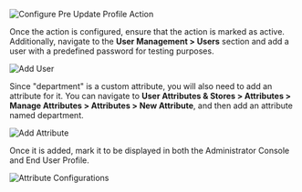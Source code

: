 ![Configure Pre Update Profile Action]({{base_path}}/assets/img/complete-guides/actions/image13.png)

Once the action is configured, ensure that the action is marked as active. Additionally, navigate to the **User
Management > Users** section and add a user with a predefined password for testing purposes.

![Add User]({{base_path}}/assets/img/complete-guides/actions/image14.png)

Since "department" is a custom attribute, you will also need to add an attribute for it. You can navigate to **User
Attributes & Stores > Attributes > Manage Attributes > Attributes > New Attribute**, and then add an attribute named
department.

![Add Attribute]({{base_path}}/assets/img/complete-guides/actions/image15.png)

Once it is added, mark it to be displayed in both the Administrator Console and End User Profile.

![Attribute Configurations]({{base_path}}/assets/img/complete-guides/actions/image16.png)
